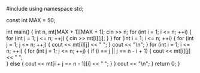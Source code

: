 #include <iostream>
using namespace std;

const int MAX = 50;

int main() {
    int n, mt[MAX + 1][MAX + 1];
    cin >> n;
    for (int i = 1; i <= n; ++i) {
        for (int j = 1; j <= n; ++j) {
            cin >> mt[i][j];
        }
    }
    for (int i = 1; i <= n; ++i) {
        for (int j = 1; j <= n; ++j) {
            cout << mt[i][j] << " ";
        }
        cout << "\n";
    }
    for (int i = 1; i <= n; ++i) {
        for (int j = 1; j <= n; ++j) {
            if (i == j || j == n - i + 1) {
                cout << mt[i][j] << " ";  
            } else {
                cout << mt[i + j == n - 1][i] << " "; 
            }
        }
        cout << "\n";
    }
    return 0;
}
